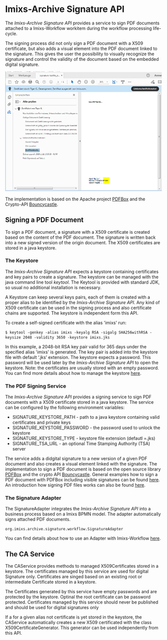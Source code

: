 # Imixs-Archive Signature API

The *Imixs-Archive Signature API* provides a service to sign PDF documents attached to a Imixs-Workflow workitem during the workflow processing life-cycle. 

The signing process did not only sign a PDF document with a X509 certificate, but also adds a visual element into the PDF document linked to the signature. This gives the user the possibility to visually recognize the signature and control the validity of the document based on the embedded digital signature.

<img src="docs/imixs-signature-example-001.png">


The implementation is based on the Apache project [PDFBox](https://pdfbox.apache.org/) and the Crypto-API [Bouncycastle](http://bouncycastle.org/). 

## Signing a PDF Document

To sign a PDF document, a signature with a X509 certificate is created based on the content of the PDF document. The signature is written back into a new signed version of the origin document. The X509 certificates are stored in a java keystore. 

### The Keystore

The *Imixs-Archive Signature API* expects a keystore containing certificates and key pairs to create a signature. The keystore can be managed with the java command line tool *keytool*. The Keytool is provided with standard JDK, so usual no additional installation is necessary. 

A Keystore can keep several keys pairs, each of them is created with a proper alias to be identified by the *Imixs-Archive Signature API*. Any kind of X509 certificate can be used in the signing process and also certificate chains are supported. The keystore is independent form this API.

To create a self-signed certificate with the alias 'imixs' run:

	$ keytool -genkey -alias imixs -keyalg RSA -sigalg SHA256withRSA -keysize 2048 -validity 3650 -keystore imixs.jks

In this example, a 2048-bit RSA key pair valid for 365 days under the specified alias 'imixs' is generated. 
The key pair is added into the keystore file with default ‘.jks’ extension.
The keystore expects a password. This password will be used later by the *Imixs-Archive Signature API* to open the keystore. 
 Note: the certificates are usually stored with an empty password. You can find more details about how to manage the keystore [here](docs/KEYTOOL.md). 


 
### The PDF Signing Service

The *Imixs-Archive Signature API* provides a signing service to sign PDF documents with a X509 certificate stored in a java keystore. The service can be configured by the following environment variables:

 * SIGNATURE_KEYSTORE_PATH - path to a java keystore containing valid certificates and private keys
 * SIGNATURE_KEYSTORE_PASSWORD - the password used to unlock the keystore
 * SIGNATURE_KEYSTORE_TYPE - keystore file extension (defautl =.jks)
 * SIGNATURE_TSA_URL - an optional Time Stamping Authority (TSA) server

The service adds a didgital signature to a new version of a given PDF document and also creates a visual element linked with the signature.
The implementation to sign a PDF document is based on the open source library [PDFBox](https://github.com/apache/pdfbox) and the crypto API [Bouncycastle](http://bouncycastle.org/). General examples how to sign a PDF document with PDFBox including visible signatures can be found [here](https://github.com/apache/pdfbox/tree/trunk/examples/src/main/java/org/apache/pdfbox/examples/signature). 
An introduction how signing PDF files works can also be found [here](https://jvmfy.com/2018/11/17/how-to-digitally-sign-pdf-files/).

### The Signature Adapter

The SignatureAdapter integrates the *Imixs-Archive Signature API* into a business process based on a Imixs BPMN model. The adapter automatically signs attached PDF documents. 

	org.imixs.archive.signature.workflow.SignatureAdapter
	
You can find details about how to use an Adapter with Imixs-Workflow [here](https://www.imixs.org/doc/core/adapter-api.html).

	
## The CA Service
	
The CAService provides methods to managed X509Certificates stored in a keystore. The certificates managed by this service
are  used for  digital Signature only. Certificates are singed based on an existing root or intermediate Certificate stored in a keystore.

The Certificates generated by this service have empty passwords and are protected by the keystore. Optinal the root certificate can be password protected. Certificates managed by this service should never be published and should be used for digital signatures only

If a for a given alias not certificate is yet stored in the keystore, the CAService automatically creates a new X509 certificated with the class X509CertificateGenerator. This generator can be used independently from this API. 
